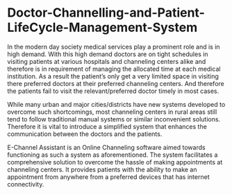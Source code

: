 # Doctor-Channelling-and-Patient-LifeCycle-Management-System

In the modern day society medical services play a prominent role and is in high demand. With this high demand doctors are on tight schedules in visiting patients at various hospitals and channeling centers alike and therefore is in requirement of managing the allocated time at each medical institution. As a result the patient’s only get a very limited space in visiting there preferred doctors at their preferred channeling centers. And therefore the patients fail to visit the relevant/preferred doctor timely in most cases.

While many urban and major cities/districts have new systems developed to overcome such shortcomings, most channeling centers in rural areas still tend to follow traditional manual systems or similar inconvenient solutions. Therefore it is vital to introduce a simplified system that enhances the communication between the doctors and the patients.

E-Channel Assistant is an Online Channeling software aimed towards functioning as such a system as aforementioned. The system facilitates a comprehensive solution to overcome the hassle of making appointments at channeling centers. It provides patients with the ability to make an appointment from anywhere from a preferred devices that has internet connectivity.
